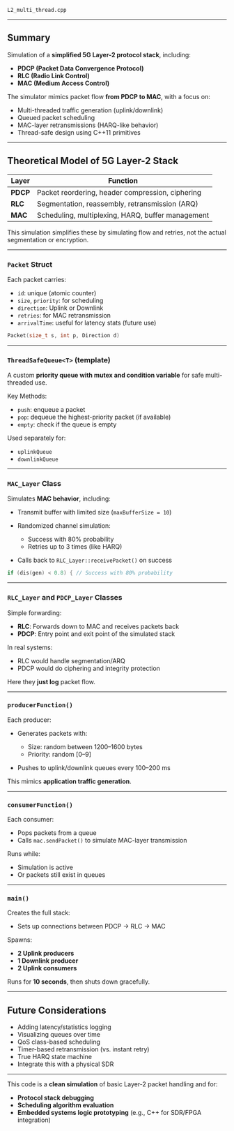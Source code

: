 `L2_multi_thread.cpp`

---

## Summary
Simulation of a **simplified 5G Layer-2 protocol stack**, including:

* **PDCP (Packet Data Convergence Protocol)**
* **RLC (Radio Link Control)**
* **MAC (Medium Access Control)**

The simulator mimics packet flow **from PDCP to MAC**, with a focus on:

* Multi-threaded traffic generation (uplink/downlink)
* Queued packet scheduling
* MAC-layer retransmissions (HARQ-like behavior)
* Thread-safe design using C++11 primitives

---

## Theoretical Model of 5G Layer-2 Stack

| Layer    | Function                                          |
| -------- | ------------------------------------------------- |
| **PDCP** | Packet reordering, header compression, ciphering  |
| **RLC**  | Segmentation, reassembly, retransmission (ARQ)    |
| **MAC**  | Scheduling, multiplexing, HARQ, buffer management |

This simulation simplifies these by simulating flow and retries, not the actual segmentation or encryption.

---

### `Packet` Struct

Each packet carries:

* `id`: unique (atomic counter)
* `size`, `priority`: for scheduling
* `direction`: Uplink or Downlink
* `retries`: for MAC retransmission
* `arrivalTime`: useful for latency stats (future use)

```cpp
Packet(size_t s, int p, Direction d)
```

---

### `ThreadSafeQueue<T>` (template)

A custom **priority queue with mutex and condition variable** for safe multi-threaded use.

Key Methods:

* `push`: enqueue a packet
* `pop`: dequeue the highest-priority packet (if available)
* `empty`: check if the queue is empty

Used separately for:

* `uplinkQueue`
* `downlinkQueue`

---

### `MAC_Layer` Class

Simulates **MAC behavior**, including:

* Transmit buffer with limited size (`maxBufferSize = 10`)
* Randomized channel simulation:

  * Success with 80% probability
  * Retries up to 3 times (like HARQ)
* Calls back to `RLC_Layer::receivePacket()` on success

```cpp
if (dis(gen) < 0.8) { // Success with 80% probability
```

---

### `RLC_Layer` and `PDCP_Layer` Classes

Simple forwarding:

* **RLC**: Forwards down to MAC and receives packets back
* **PDCP**: Entry point and exit point of the simulated stack

In real systems:

* RLC would handle segmentation/ARQ
* PDCP would do ciphering and integrity protection

Here they **just log** packet flow.

---

### `producerFunction()`

Each producer:

* Generates packets with:

  * Size: random between 1200–1600 bytes
  * Priority: random \[0–9]
* Pushes to uplink/downlink queues every 100–200 ms

This mimics **application traffic generation**.

---

### `consumerFunction()`

Each consumer:

* Pops packets from a queue
* Calls `mac.sendPacket()` to simulate MAC-layer transmission

Runs while:

* Simulation is active
* Or packets still exist in queues

---

### `main()`

Creates the full stack:

* Sets up connections between PDCP → RLC → MAC

Spawns:

* **2 Uplink producers**
* **1 Downlink producer**
* **2 Uplink consumers**

Runs for **10 seconds**, then shuts down gracefully.

---

## Future Considerations

* Adding latency/statistics logging
* Visualizing queues over time
* QoS class-based scheduling
* Timer-based retransmission (vs. instant retry)
* True HARQ state machine
* Integrate this with a physical SDR

---

This code is a **clean simulation** of basic Layer-2 packet handling and for:

* **Protocol stack debugging**
* **Scheduling algorithm evaluation**
* **Embedded systems logic prototyping** (e.g., C++ for SDR/FPGA integration)

